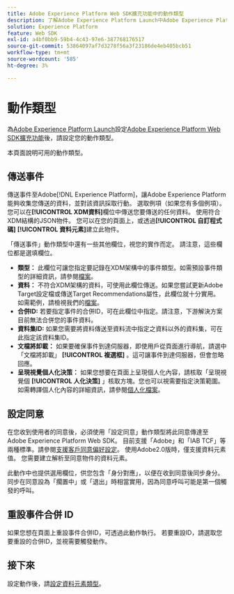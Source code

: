 ```yaml
---
title: Adobe Experience Platform Web SDK擴充功能中的動作類型
description: 了解Adobe Experience Platform Launch中Adobe Experience Platform Web SDK擴充功能提供的不同動作類型。
solution: Experience Platform
feature: Web SDK
exl-id: a4bf0bb9-59b4-4c43-97e6-387768176517
source-git-commit: 53864097af7d3278f56a3f23186de4eb405bcb51
workflow-type: tm+mt
source-wordcount: '585'
ht-degree: 3%

---
```


# 動作類型

為[Adobe Experience Platform Launch](https://experienceleague.adobe.com/docs/launch.html)設定[Adobe Experience Platform Web SDK擴充功能](web-sdk-extension-configuration.md)後，請設定您的動作類型。

本頁面說明可用的動作類型。

## 傳送事件

傳送事件至Adobe[!DNL Experience Platform]，讓Adobe Experience Platform能夠收集您傳送的資料，並對該資訊採取行動。 選取例項（如果您有多個例項）。 您可以在&#x200B;**[!UICONTROL XDM資料]**&#x200B;欄位中傳送您要傳送的任何資料。 使用符合XDM結構的JSON物件。 您可以在您的頁面上，或透過&#x200B;**[!UICONTROL 自訂程式碼]** **[!UICONTROL 資料元素]**&#x200B;建立此物件。

「傳送事件」動作類型中還有一些其他欄位，視您的實作而定。 請注意，這些欄位都是選填欄位。

- **類型：** 此欄位可讓您指定要記錄在XDM架構中的事件類型。如需預設事件類型的詳細資訊，請參閱[檔案](https://experienceleague.adobe.com/docs/experience-platform/edge/fundamentals/tracking-events.html?lang=en#using-the-sendbeacon-api)。
- **資料：** 不符合XDM架構的資料，可使用此欄位傳送。如果您嘗試更新Adobe Target設定檔或傳送Target Recommendations屬性，此欄位就十分實用。 如需範例，請檢視我們的[檔案](https://experienceleague.adobe.com/docs/experience-platform/edge/fundamentals/tracking-events.html?lang=en)。
- **合併ID:** 若要指定事件的合併ID，可在此欄位中指定。請注意，下游解決方案目前無法合併您的事件資料。
- **資料集ID:** 如果您需要將資料傳送至資料流中指定之資料以外的資料集，可在此指定該資料集ID。
- **文檔將卸載：** 如果要確保事件到達伺服器，即使用戶從頁面進行導航，請選中「文檔將卸載」 **[!UICONTROL 複選框]** 。這可讓事件到達伺服器，但會忽略回應。
- **呈現視覺個人化決策：** 如果您想要在頁面上呈現個人化內容，請核取「呈現視覺個 **[!UICONTROL 人化決策]** 」核取方塊。您也可以視需要指定決策範圍。 如需轉譯個人化內容的詳細資訊，請參閱[個人化檔案](https://experienceleague.adobe.com/docs/experience-platform/edge/personalization/rendering-personalization-content.html?lang=en#automatically-rendering-content)。

## 設定同意

在您收到使用者的同意後，必須使用「設定同意」動作類型將此同意傳達至Adobe Experience Platform Web SDK。 目前支援「Adobe」和「IAB TCF」等兩種標準。請參閱[支援客戶同意偏好設定](../consent/supporting-consent.md)。 使用Adobe2.0版時，僅支援資料元素值。 您需要建立解析至同意物件的資料元素。

此動作中也提供選用欄位，供您包含「身分對應」，以便在收到同意後同步身分。 同步在同意設為「擱置中」或「退出」時相當實用，因為同意呼叫可能是第一個觸發的呼叫。

## 重設事件合併 ID

如果您想在頁面上重設事件合併ID，可透過此動作執行。 若要重設ID，請選取您要重設的合併ID，並視需要觸發動作。

## 接下來

設定動作後，請[設定資料元素類型](data-element-types.md)。
